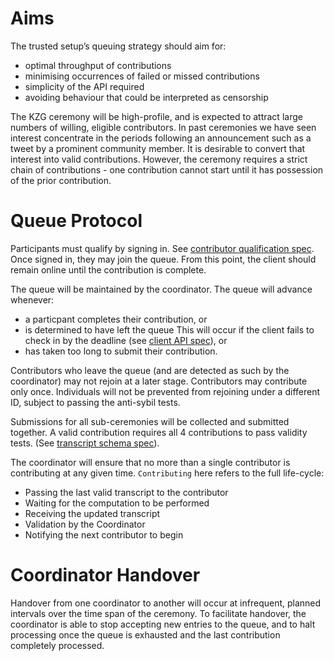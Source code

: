 # Aims

The trusted setup’s queuing strategy should aim for:
- optimal throughput of contributions 
- minimising occurrences of failed or missed contributions
- simplicity of the API required 
- avoiding behaviour that could be interpreted as censorship

The KZG ceremony will be high-profile, and is expected to attract large numbers of willing, eligible contributors. In past ceremonies we have seen interest 
concentrate in the periods following an announcement such as a tweet by a prominent community member. It is desirable to convert that interest into
valid contributions. However, the ceremony requires a strict chain of contributions - one contribution cannot start until it has possession of the prior contribution. 


# Queue Protocol

Participants must qualify by signing in. See [contributor qualification spec](./contributor-qualification.md). Once signed in, they may join the queue. From this point,
the client should remain online until the contribution is complete. 

The queue will be maintained by the coordinator. The queue will advance whenever:
- a particpant completes their contribution, or
- is determined to have left the queue This will occur if the client fails to check in by the deadline (see [client API spec](./clientApiSpec.md)), or 
- has taken too long to submit their contribution.  

Contributors who leave the queue (and are detected as such by the coordinator) may not rejoin at a later stage. Contributors may contribute only once. 
Individuals will not be prevented from rejoining under a different ID, subject to passing the anti-sybil tests.

Submissions for all sub-ceremonies will be collected and submitted together. A valid contribution requires all 4 contributions to pass validity tests. (See [ transcript schema spec](./transcriptSchema.md)). 

The coordinator will ensure that no more than a single contributor is contributing at any given time. `Contributing` here refers to the full life-cycle:
- Passing the last valid transcript to the contributor
- Waiting for the computation to be performed
- Receiving the updated transcript
- Validation by the Coordinator
- Notifying the next contributor to begin

# Coordinator Handover

Handover from one coordinator to another will occur at infrequent, planned intervals over the time span of the ceremony. To facilitate handover, the coordinator is able to stop accepting new entries to the queue, and to halt processing once the queue is exhausted and the last contribution completely processed. 
